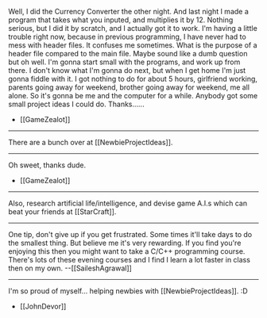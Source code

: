 Well, I did the Currency Converter the other night. And last night I made a program that takes what you inputed, and multiplies it by 12. Nothing serious, but I did it by scratch, and I actually got it to work. I'm having a little trouble right now, because in previous programming, I have never had to mess with header files. It confuses me sometimes. What is the purpose of a header file compared to the main file. Maybe sound like a dumb question but oh well. I'm gonna start small with the programs, and work up from there. I don't know what I'm gonna do next, but when I get home I'm just gonna fiddle with it. I got nothing to do for about 5 hours, girlfriend working, parents going away for weekend, brother going away for weekend, me all alone. So it's gonna be me and the computer for a while. Anybody got some small project ideas I could do. Thanks...... 

- [[GameZealot]]
----

There are a bunch over at [[NewbieProjectIdeas]].

----

Oh sweet, thanks dude. 

- [[GameZealot]]

----

Also, research artificial life/intelligence, and devise game A.I.s which can beat your friends at [[StarCraft]].

----

One tip, don't give up if you get frustrated.  Some times it'll take days to do the smallest thing.  But believe me it's very rewarding.  If you find you're enjoying this then you might want to take a C/C++ programming course.  There's lots of these evening courses and I find I learn a lot faster in class then on my own. --[[SaileshAgrawal]]

----

I'm so proud of myself... helping newbies with [[NewbieProjectIdeas]]. :D

- [[JohnDevor]]